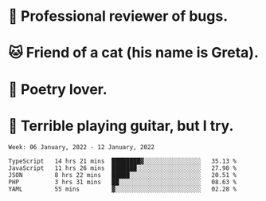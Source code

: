 # 🐛 Professional reviewer of bugs.
# 🐱 Friend of a cat (his name is Greta).
# 📜 Poetry lover.
# 🎸 Terrible playing guitar, but I try.

<!--START_SECTION:waka-->
```text
Week: 06 January, 2022 - 12 January, 2022

TypeScript   14 hrs 21 mins  ████████▓░░░░░░░░░░░░░░░░   35.13 % 
JavaScript   11 hrs 26 mins  ███████░░░░░░░░░░░░░░░░░░   27.98 % 
JSON         8 hrs 22 mins   █████░░░░░░░░░░░░░░░░░░░░   20.51 % 
PHP          3 hrs 31 mins   ██░░░░░░░░░░░░░░░░░░░░░░░   08.63 % 
YAML         55 mins         ▓░░░░░░░░░░░░░░░░░░░░░░░░   02.28 % 
```
<!--END_SECTION:waka-->
